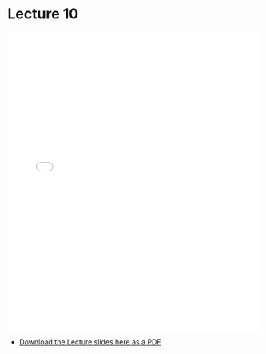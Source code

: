 # Lecture 10

<div>
<iframe src="../../102_lec10.pdf" width="100%" height="600px" frameBorder="0"> </iframe>
</div>

- [Download the Lecture slides here as a PDF](../../102_lec10.pdf)